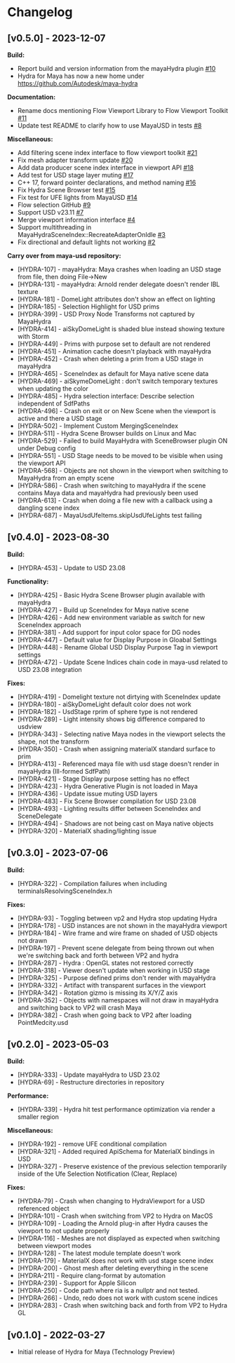 # Changelog

## [v0.5.0] - 2023-12-07

**Build:**
* Report build and version information from the mayaHydra plugin [#10](https://github.com/Autodesk/maya-hydra/pull/10)
* Hydra for Maya has now a new home under https://github.com/Autodesk/maya-hydra

**Documentation:**
* Rename docs mentioning Flow Viewport Library to Flow Viewport Toolkit [#11](https://github.com/Autodesk/maya-hydra/pull/11)
* Update test README to clarify how to use MayaUSD in tests [#8](https://github.com/Autodesk/maya-hydra/pull/8)

**Miscellaneous:**
* Add filtering scene index interface to flow viewport toolkit [#21](https://github.com/Autodesk/maya-hydra/pull/21)
* Fix mesh adapter transform update [#20](https://github.com/Autodesk/maya-hydra/pull/20)
* Add data producer scene index interface in viewport API [#18](https://github.com/Autodesk/maya-hydra/pull/18)
* Add test for USD stage layer muting [#17](https://github.com/Autodesk/maya-hydra/pull/17)
* C++ 17, forward pointer declarations, and method naming [#16](https://github.com/Autodesk/maya-hydra/pull/16)
* Fix Hydra Scene Browser test [#15](https://github.com/Autodesk/maya-hydra/pull/15)
* Fix test for UFE lights from MayaUSD [#14](https://github.com/Autodesk/maya-hydra/pull/14)
* Flow selection GitHub [#9](https://github.com/Autodesk/maya-hydra/pull/9)
* Support USD v23.11 [#7](https://github.com/Autodesk/maya-hydra/pull/7)
* Merge viewport information interface [#4](https://github.com/Autodesk/maya-hydra/pull/4)
* Support multithreading in MayaHydraSceneIndex::RecreateAdapterOnIdle [#3](https://github.com/Autodesk/maya-hydra/pull/3)
* Fix directional and default lights not working [#2](https://github.com/Autodesk/maya-hydra/pull/2)

**Carry over from maya-usd repository:**
* [HYDRA-107] - mayaHydra: Maya crashes when loading an USD stage from file, then doing File->New
* [HYDRA-131] - mayaHydra: Arnold render delegate doesn't render IBL texture
* [HYDRA-181] - DomeLight attributes don't show an effect on lighting
* [HYDRA-185] - Selection Highlight for USD prims
* [HYDRA-399] - USD Proxy Node Transforms not captured by MayaHydra
* [HYDRA-414] - aiSkyDomeLight is shaded blue instead showing texture with Storm
* [HYDRA-449] - Prims with purpose set to default are not rendered
* [HYDRA-451] - Animation cache doesn't playback with mayaHydra
* [HYDRA-452] - Crash when deleting a prim from a USD stage in mayaHydra
* [HYDRA-465] - SceneIndex as default for Maya native scene data
* [HYDRA-469] - aiSkymeDomeLight : don't switch temporary textures when updating the color
* [HYDRA-485] - Hydra selection interface: Describe selection independent of SdfPaths
* [HYDRA-496] - Crash on exit or on New Scene when the viewport is active and there a USD stage
* [HYDRA-502] - Implement Custom MergingSceneIndex
* [HYDRA-511] - Hydra Scene Browser builds on Linux and Mac
* [HYDRA-529] - Failed to build MayaHydra with SceneBrowser plugin ON under Debug config
* [HYDRA-551] - USD Stage needs to be moved to be visible when using the viewport API
* [HYDRA-568] - Objects are not shown in the viewport when switching to MayaHydra from an empty scene
* [HYDRA-586] - Crash when switching to mayaHydra if the scene contains Maya data and mayaHydra had previously been used
* [HYDRA-613] - Crash when doing a file new with a callback using a dangling scene index
* [HYDRA-687] - MayaUsdUfeItems.skipUsdUfeLights test failing
  
## [v0.4.0] - 2023-08-30

**Build:**
- [HYDRA-453] - Update to USD 23.08

**Functionality:**
- [HYDRA-425] - Basic Hydra Scene Browser plugin available with mayaHydra
- [HYDRA-427] - Build up SceneIndex for Maya native scene
- [HYDRA-426] - Add new environment variable as switch for new SceneIndex approach
- [HYDRA-381] - Add support for input color space for DG nodes
- [HYDRA-447] - Default value for Display Purpose in Gloabal Settings
- [HYDRA-448] - Rename Global USD Display Purpose Tag in viewport settings
- [HYDRA-472] - Update Scene Indices chain code in maya-usd related to USD 23.08 integration

**Fixes:**
- [HYDRA-419] - Domelight texture not dirtying with SceneIndex update
- [HYDRA-180] - aiSkyDomeLight default color does not work
- [HYDRA-182] - UsdStage rprim of sphere type is not rendered
- [HYDRA-289] - Light intensity shows big difference compared to usdview
- [HYDRA-343] - Selecting native Maya nodes in the viewport selects the shape, not the transform
- [HYDRA-350] - Crash when assigning materialX standard surface to prim
- [HYDRA-413] - Referenced maya file with usd stage doesn't render in mayaHydra (Ill-formed SdfPath)
- [HYDRA-421] - Stage Display purpose setting has no effect
- [HYDRA-423] - Hydra Generative Plugin is not loaded in Maya
- [HYDRA-436] - Update issue muting USD layers
- [HYDRA-483] - Fix Scene Browser compilation for USD 23.08
- [HYDRA-493] - Lighting results differ between SceneIndex and SceneDelegate
- [HYDRA-494] - Shadows are not being cast on Maya native objects
- [HYDRA-320] - MaterialX shading/lighting issue

## [v0.3.0] - 2023-07-06

**Build:**
- [HYDRA-322] - Compilation failures when including terminalsResolvingSceneIndex.h

**Fixes:**
- [HYDRA-93] - Toggling between vp2 and Hydra stop updating Hydra
- [HYDRA-178] - USD instances are not shown in the mayaHydra viewport
- [HYDRA-184] - Wire frame and wire frame on shaded of USD objects not drawn
- [HYDRA-197] - Prevent scene delegate from being thrown out when we're switching back and forth between VP2 and hydra
- [HYDRA-287] - Hydra : OpenGL states not restored correctly
- [HYDRA-318] - Viewer doesn't update when working in USD stage
- [HYDRA-325] - Purpose defined prims don't render with mayaHydra
- [HYDRA-332] - Artifact with transparent surfaces in the viewport
- [HYDRA-342] - Rotation gizmo is missing its X/Y/Z axis
- [HYDRA-352] - Objects with namespaces will not draw in mayaHydra and switching back to VP2 will crash Maya
- [HYDRA-382] - Crash when going back to VP2 after loading PointMedcity.usd

## [v0.2.0] - 2023-05-03

**Build:**
- [HYDRA-333] - Update mayaHydra to USD 23.02
- [HYDRA-69] - Restructure directories in repository

**Performance:**
- [HYDRA-339] - Hydra hit test performance optimization via render a smaller region

**Miscellaneous:**
- [HYDRA-192] - remove UFE conditional compilation
- [HYDRA-321] - Added required ApiSchema for MaterialX bindings in USD
- [HYDRA-327] - Preserve existence of the previous selection temporarily inside of the Ufe Selection Notification (Clear, Replace)

**Fixes:**
- [HYDRA-79] - Crash when changing to HydraViewport for a USD referenced object
- [HYDRA-101] - Crash when switching from VP2 to Hydra on MacOS
- [HYDRA-109] - Loading the Arnold plug-in after Hydra causes the viewport to not update properly
- [HYDRA-116] - Meshes are not displayed as expected when switching between viewport modes
- [HYDRA-128] - The latest module template doesn't work
- [HYDRA-179] - MaterialX does not work with usd stage scene index
- [HYDRA-200] - Ghost mesh after deleting everything in the scene
- [HYDRA-211] - Require clang-format by automation
- [HYDRA-239] - Support for Apple Silicon
- [HYDRA-250] - Code path where ria is a nullptr and not tested.
- [HYDRA-266] - Undo, redo does not work with custom scene indices
- [HYDRA-283] - Crash when switching back and forth from VP2 to Hydra GL


## [v0.1.0] - 2022-03-27
- Initial release of Hydra for Maya (Technology Preview)
